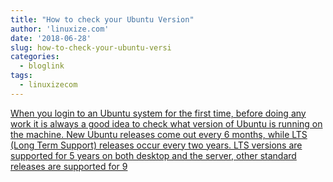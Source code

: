 ```yaml
---
title: "How to check your Ubuntu Version"
author: 'linuxize.com'
date: '2018-06-28'
slug: how-to-check-your-ubuntu-versi
categories:
  - bloglink
tags:
  - linuxizecom
---
```


[When you login to an Ubuntu system for the first time, before doing any work it is always a good idea to check what version of Ubuntu is running on the machine. New Ubuntu releases come out every 6 months, while LTS (Long Term Support) releases occur every two years. LTS versions are supported for 5 years on both desktop and the server, other standard releases are supported for 9<i class="fas fa-external-link-alt"></i>](https://linuxize.com/post/how-to-check-your-ubuntu-version/)

